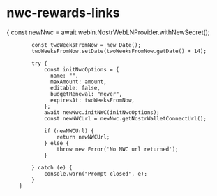 # nwc-rewards-links

{
            const newNwc = await webln.NostrWebLNProvider.withNewSecret();

            const twoWeeksFromNow = new Date();
            twoWeeksFromNow.setDate(twoWeeksFromNow.getDate() + 14);

            try {
                const initNwcOptions = {
                  name: "",
                  maxAmount: amount,
                  editable: false,
                  budgetRenewal: "never",
                  expiresAt: twoWeeksFromNow,
                };
                await newNwc.initNWC(initNwcOptions);
                const newNWCUrl = newNwc.getNostrWalletConnectUrl();

                if (newNWCUrl) {
                    return newNWCUrl;
                } else {
                    throw new Error('No NWC url returned');
                }

            } catch (e) {
                console.warn("Prompt closed", e);
            }
        }